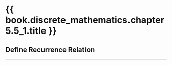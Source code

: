 # {{ book.discrete_mathematics.chapter5.5_1.title }}
<!-- toc -->

## Define Recurrence Relation
---
